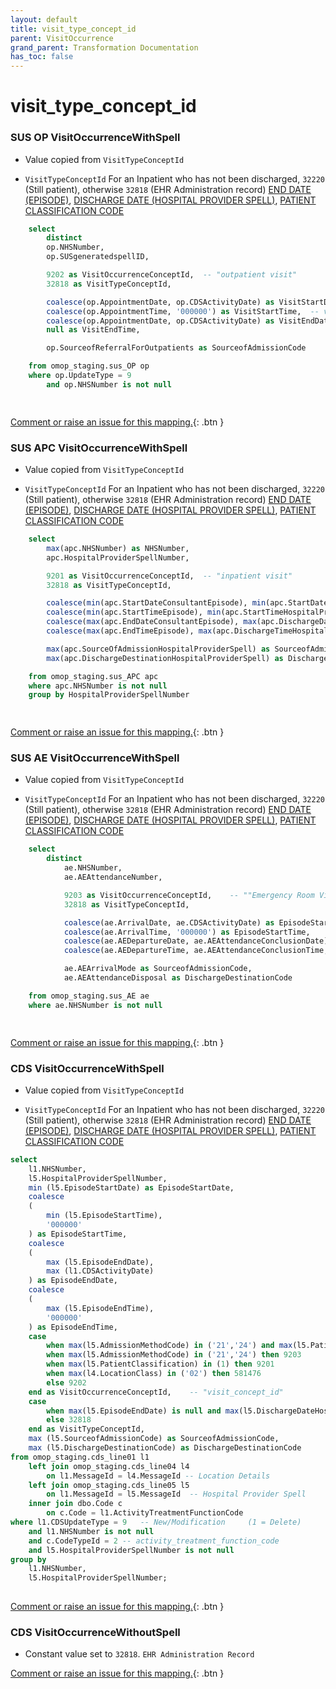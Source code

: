 ```yaml
---
layout: default
title: visit_type_concept_id
parent: VisitOccurrence
grand_parent: Transformation Documentation
has_toc: false
---
```

# visit_type_concept_id
### SUS OP VisitOccurrenceWithSpell
* Value copied from `VisitTypeConceptId`

* `VisitTypeConceptId` For an Inpatient who has not been discharged, `32220` (Still patient), otherwise `32818` (EHR Administration record) [END DATE (EPISODE)](https://www.datadictionary.nhs.uk/data_elements/end_date__episode_.html), [DISCHARGE DATE (HOSPITAL PROVIDER SPELL)](https://www.datadictionary.nhs.uk/data_elements/discharge_date__hospital_provider_spell_.html), [PATIENT CLASSIFICATION CODE](https://www.datadictionary.nhs.uk/data_elements/patient_classification_code.html)

```sql
	select
		distinct
		op.NHSNumber,
		op.SUSgeneratedspellID,

		9202 as VisitOccurrenceConceptId,  -- "outpatient visit"
		32818 as VisitTypeConceptId,

		coalesce(op.AppointmentDate, op.CDSActivityDate) as VisitStartDate,  -- visit_start_date
		coalesce(op.AppointmentTime, '000000') as VisitStartTime,  -- visit_start_time
		coalesce(op.AppointmentDate, op.CDSActivityDate) as VisitEndDate,
		null as VisitEndTime,

		op.SourceofReferralForOutpatients as SourceofAdmissionCode

	from omop_staging.sus_OP op
	where op.UpdateType = 9
		and op.NHSNumber is not null

	
```


[Comment or raise an issue for this mapping.](https://github.com/answerdigital/oxford-omop-data-mapper/issues/new?title=OMOP%20VisitOccurrence%20table%20visit_type_concept_id%20field%20SUS%20OP%20VisitOccurrenceWithSpell%20mapping){: .btn }
### SUS APC VisitOccurrenceWithSpell
* Value copied from `VisitTypeConceptId`

* `VisitTypeConceptId` For an Inpatient who has not been discharged, `32220` (Still patient), otherwise `32818` (EHR Administration record) [END DATE (EPISODE)](https://www.datadictionary.nhs.uk/data_elements/end_date__episode_.html), [DISCHARGE DATE (HOSPITAL PROVIDER SPELL)](https://www.datadictionary.nhs.uk/data_elements/discharge_date__hospital_provider_spell_.html), [PATIENT CLASSIFICATION CODE](https://www.datadictionary.nhs.uk/data_elements/patient_classification_code.html)

```sql
	select
		max(apc.NHSNumber) as NHSNumber,
		apc.HospitalProviderSpellNumber,

		9201 as VisitOccurrenceConceptId,  -- "inpatient visit"
		32818 as VisitTypeConceptId,

		coalesce(min(apc.StartDateConsultantEpisode), min(apc.StartDateHospitalProviderSpell), min(apc.CDSActivityDate)) as VisitStartDate,
		coalesce(min(apc.StartTimeEpisode), min(apc.StartTimeHospitalProviderSpell), '000000') as VisitStartTime,
		coalesce(max(apc.EndDateConsultantEpisode), max(apc.DischargeDateFromHospitalProviderSpell), max(apc.CDSActivityDate)) as VisitEndDate,
		coalesce(max(apc.EndTimeEpisode), max(apc.DischargeTimeHospitalProviderSpell), '000000') as VisitEndTime,

		max(apc.SourceOfAdmissionHospitalProviderSpell) as SourceofAdmissionCode,
		max(apc.DischargeDestinationHospitalProviderSpell) as DischargeDestinationCode

	from omop_staging.sus_APC apc
	where apc.NHSNumber is not null
	group by HospitalProviderSpellNumber

	
```


[Comment or raise an issue for this mapping.](https://github.com/answerdigital/oxford-omop-data-mapper/issues/new?title=OMOP%20VisitOccurrence%20table%20visit_type_concept_id%20field%20SUS%20APC%20VisitOccurrenceWithSpell%20mapping){: .btn }
### SUS AE VisitOccurrenceWithSpell
* Value copied from `VisitTypeConceptId`

* `VisitTypeConceptId` For an Inpatient who has not been discharged, `32220` (Still patient), otherwise `32818` (EHR Administration record) [END DATE (EPISODE)](https://www.datadictionary.nhs.uk/data_elements/end_date__episode_.html), [DISCHARGE DATE (HOSPITAL PROVIDER SPELL)](https://www.datadictionary.nhs.uk/data_elements/discharge_date__hospital_provider_spell_.html), [PATIENT CLASSIFICATION CODE](https://www.datadictionary.nhs.uk/data_elements/patient_classification_code.html)

```sql
	select  
		distinct
			ae.NHSNumber,
			ae.AEAttendanceNumber,

			9203 as VisitOccurrenceConceptId,    -- ""Emergency Room Visit""
			32818 as VisitTypeConceptId,

			coalesce(ae.ArrivalDate, ae.CDSActivityDate) as EpisodeStartDate,
			coalesce(ae.ArrivalTime, '000000') as EpisodeStartTime,
			coalesce(ae.AEDepartureDate, ae.AEAttendanceConclusionDate) as EpisodeEndDate,
			coalesce(ae.AEDepartureTime, ae.AEAttendanceConclusionTime, '000000') as EpisodeEndTime,

			ae.AEArrivalMode as SourceofAdmissionCode,
			ae.AEAttendanceDisposal as DischargeDestinationCode

	from omop_staging.sus_AE ae
	where ae.NHSNumber is not null

	
```


[Comment or raise an issue for this mapping.](https://github.com/answerdigital/oxford-omop-data-mapper/issues/new?title=OMOP%20VisitOccurrence%20table%20visit_type_concept_id%20field%20SUS%20AE%20VisitOccurrenceWithSpell%20mapping){: .btn }
### CDS VisitOccurrenceWithSpell
* Value copied from `VisitTypeConceptId`

* `VisitTypeConceptId` For an Inpatient who has not been discharged, `32220` (Still patient), otherwise `32818` (EHR Administration record) [END DATE (EPISODE)](https://www.datadictionary.nhs.uk/data_elements/end_date__episode_.html), [DISCHARGE DATE (HOSPITAL PROVIDER SPELL)](https://www.datadictionary.nhs.uk/data_elements/discharge_date__hospital_provider_spell_.html), [PATIENT CLASSIFICATION CODE](https://www.datadictionary.nhs.uk/data_elements/patient_classification_code.html)

```sql
select
	l1.NHSNumber,
	l5.HospitalProviderSpellNumber,
	min (l5.EpisodeStartDate) as EpisodeStartDate,
	coalesce 
	(
		min (l5.EpisodeStartTime), 
		'000000'
	) as EpisodeStartTime,
	coalesce 
	(
		max (l5.EpisodeEndDate), 
		max (l1.CDSActivityDate)
	) as EpisodeEndDate,
	coalesce 
	(
		max (l5.EpisodeEndTime), 
		'000000'
	) as EpisodeEndTime,
	case 
		when max(l5.AdmissionMethodCode) in ('21','24') and max(l5.PatientClassification) = 1 then 262
        when max(l5.AdmissionMethodCode) in ('21','24') then 9203
        when max(l5.PatientClassification) in (1) then 9201
        when max(l4.LocationClass) in ('02') then 581476
		else 9202
	end as VisitOccurrenceConceptId,    -- "visit_concept_id"
	case 
		when max(l5.EpisodeEndDate) is null and max(l5.DischargeDateHospitalProviderSpell) is null then 32220
        else 32818
	end as VisitTypeConceptId,
	max (l5.SourceofAdmissionCode) as SourceofAdmissionCode,
	max (l5.DischargeDestinationCode) as DischargeDestinationCode
from omop_staging.cds_line01 l1
	left join omop_staging.cds_line04 l4 
		on l1.MessageId = l4.MessageId -- Location Details 
	left join omop_staging.cds_line05 l5 
		on l1.MessageId = l5.MessageId  -- Hospital Provider Spell
	inner join dbo.Code c 
		on c.Code = l1.ActivityTreatmentFunctionCode
where l1.CDSUpdateType = 9   -- New/Modification     (1 = Delete)
	and l1.NHSNumber is not null
	and c.CodeTypeId = 2 -- activity_treatment_function_code
	and l5.HospitalProviderSpellNumber is not null
group by 
	l1.NHSNumber, 
	l5.HospitalProviderSpellNumber;
	
```


[Comment or raise an issue for this mapping.](https://github.com/answerdigital/oxford-omop-data-mapper/issues/new?title=OMOP%20VisitOccurrence%20table%20visit_type_concept_id%20field%20CDS%20VisitOccurrenceWithSpell%20mapping){: .btn }
### CDS VisitOccurrenceWithoutSpell
* Constant value set to `32818`. `EHR Administration Record`

[Comment or raise an issue for this mapping.](https://github.com/answerdigital/oxford-omop-data-mapper/issues/new?title=OMOP%20VisitOccurrence%20table%20visit_type_concept_id%20field%20CDS%20VisitOccurrenceWithoutSpell%20mapping){: .btn }
